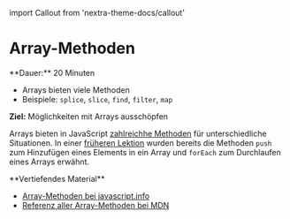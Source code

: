 import Callout from 'nextra-theme-docs/callout'

# Array-Methoden

<Callout>  
  **Dauer:** 20 Minuten

  - Arrays bieten viele Methoden
  - Beispiele: `splice`, `slice`, `find`, `filter`, `map` 

  **Ziel:** Möglichkeiten mit Arrays ausschöpfen
</Callout>

Arrays bieten in JavaScript 
[zahlreichhe Methoden](https://developer.mozilla.org/en-US/docs/Web/JavaScript/Reference/Global_Objects/Array)
für unterschiedliche Situationen. In einer 
[früheren Lektion](/prog/06-arrays/arrays)
wurden bereits die Methoden `push` zum Hinzufügen 
eines Elements in ein Array und `forEach` zum 
Durchlaufen eines Arrays erwähnt.

<Callout type="warning">
**Vertiefendes Material**

- [Array-Methoden bei javascript.info](https://javascript.info/array-methods)
- [Referenz aller Array-Methoden bei MDN](https://developer.mozilla.org/en-US/docs/Web/JavaScript/Reference/Global_Objects/Array)
</Callout>
